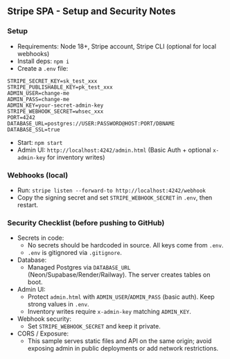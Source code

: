 ## Stripe SPA - Setup and Security Notes

### Setup
- Requirements: Node 18+, Stripe account, Stripe CLI (optional for local webhooks)
- Install deps: `npm i`
- Create a `.env` file:
```
STRIPE_SECRET_KEY=sk_test_xxx
STRIPE_PUBLISHABLE_KEY=pk_test_xxx
ADMIN_USER=change-me
ADMIN_PASS=change-me
ADMIN_KEY=your-secret-admin-key
STRIPE_WEBHOOK_SECRET=whsec_xxx
PORT=4242
DATABASE_URL=postgres://USER:PASSWORD@HOST:PORT/DBNAME
DATABASE_SSL=true
```
- Start: `npm start`
- Admin UI: `http://localhost:4242/admin.html` (Basic Auth + optional `x-admin-key` for inventory writes)

### Webhooks (local)
- Run: `stripe listen --forward-to http://localhost:4242/webhook`
- Copy the signing secret and set `STRIPE_WEBHOOK_SECRET` in `.env`, then restart.

### Security Checklist (before pushing to GitHub)
- Secrets in code:
  - No secrets should be hardcoded in source. All keys come from `.env`.
  - `.env` is gitignored via `.gitignore`.
- Database:
  - Managed Postgres via `DATABASE_URL` (Neon/Supabase/Render/Railway). The server creates tables on boot.
- Admin UI:
  - Protect `admin.html` with `ADMIN_USER`/`ADMIN_PASS` (basic auth). Keep strong values in `.env`.
  - Inventory writes require `x-admin-key` matching `ADMIN_KEY`.
- Webhook security:
  - Set `STRIPE_WEBHOOK_SECRET` and keep it private.
- CORS / Exposure:
  - This sample serves static files and API on the same origin; avoid exposing admin in public deployments or add network restrictions.
